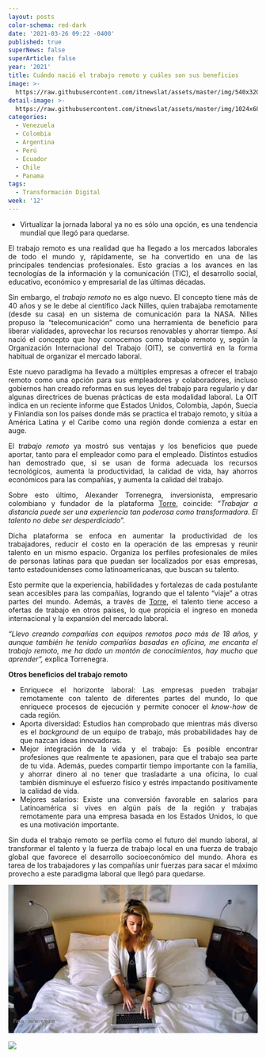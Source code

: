 ```yaml
---
layout: posts
color-schema: red-dark
date: '2021-03-26 09:22 -0400'
published: true
superNews: false
superArticle: false
year: '2021'
title: Cuándo nació el trabajo remoto y cuáles son sus beneficios
image: >-
  https://raw.githubusercontent.com/itnewslat/assets/master/img/540x320/Teletrabajo-p.jpg
detail-image: >-
  https://raw.githubusercontent.com/itnewslat/assets/master/img/1024x680/Teletrabajo-g.jpg
categories:
  - Venezuela
  - Colombia
  - Argentina
  - Perú
  - Ecuador
  - Chile
  - Panama
tags:
  - Transformación Digital
week: '12'
---
```

<ul style="list-style-type: disc; text-align: justify;">
	<li>Virtualizar la jornada laboral ya no es sólo una opción, es una tendencia mundial que llegó para quedarse.</li>
</ul>
<p style="text-align: justify;">El trabajo remoto es una realidad que ha llegado a los mercados laborales de todo el mundo y, rápidamente, se ha convertido en una de las principales tendencias profesionales. Esto gracias a los avances en las tecnologías de la información y la comunicación (TIC), el desarrollo social, educativo, económico y empresarial de las últimas décadas.</p>
<p style="text-align: justify;">Sin embargo, el <em>trabajo remoto</em> no es algo nuevo. El concepto tiene más de 40 años y se le debe al científico Jack Nilles, quien trabajaba remotamente (desde su casa) en un sistema de comunicación para la NASA. Nilles propuso la “telecomunicación” como una herramienta de beneficio para liberar vialidades, aprovechar los recursos renovables y ahorrar tiempo. Así nació el concepto que hoy conocemos como trabajo remoto y, según la Organización Internacional del Trabajo (OIT), se convertirá en la forma habitual de organizar el mercado laboral.</p>
<p style="text-align: justify;">Este nuevo paradigma ha llevado a múltiples empresas a ofrecer el trabajo remoto como una opción para sus empleadores y colaboradores, incluso gobiernos han creado reformas en sus leyes del trabajo para regularlo y dar algunas directrices de buenas prácticas de esta modalidad laboral. La OIT indica en un reciente informe que Estados Unidos, Colombia, Japón, Suecia y Finlandia son los países donde más se practica el trabajo remoto, y sitúa a América Latina y el Caribe como una región donde comienza a estar en auge.</p>
<p style="text-align: justify;">El <em>trabajo remoto</em> ya mostró sus ventajas y los beneficios que puede aportar, tanto para el empleador como para el empleado. Distintos estudios han demostrado que, si se usan de forma adecuada los recursos tecnológicos, aumenta la productividad, la calidad de vida, hay ahorros económicos para las compañías, y aumenta la calidad del trabajo.</p>
<p style="text-align: justify;">Sobre esto último, Alexander Torrenegra, inversionista, empresario colombiano y fundador de la plataforma <a href="https://torre.co/">Torre</a>, coincide: “<em>Trabajar a distancia puede ser una experiencia tan poderosa como transformadora</em>. <em>El talento no debe ser desperdiciado</em>”.</p>
<p style="text-align: justify;">Dicha plataforma se enfoca en aumentar la productividad de los trabajadores, reducir el costo en la operación de las empresas y reunir talento en un mismo espacio. Organiza los perfiles profesionales de miles de personas latinas para que puedan ser localizados por esas empresas, tanto estadounidenses como latinoamericanas, que buscan su talento.</p>
<p style="text-align: justify;">Esto permite que la experiencia, habilidades y fortalezas de cada postulante sean accesibles para las compañías, logrando que el talento “viaje” a otras partes del mundo. Además, a través de <a href="https://torre.co/">Torre</a>, el talento tiene acceso a ofertas de trabajo en otros países, lo que propicia el ingreso en moneda internacional y la expansión del mercado laboral.</p>
<p style="text-align: justify;"><em>“Llevo creando compañías con equipos remotos poco más de 18 años, y aunque también he tenido compañías basadas en oficina, me encanta el trabajo remoto, me ha dado un montón de conocimientos, hay mucho que aprender”,</em> explica Torrenegra.</p>
<p style="text-align: justify;"><strong>Otros beneficios del trabajo remoto</strong></p>

<ul style="list-style-type: disc; text-align: justify;">
	<li>Enriquece el horizonte laboral: Las empresas pueden trabajar remotamente con talento de diferentes partes del mundo, lo que enriquece procesos de ejecución y permite conocer el <em>know-how</em> de cada región.</li>
	<li>Aporta diversidad: Estudios han comprobado que mientras más diverso es el <em>background</em> de un equipo de trabajo, más probabilidades hay de que nazcan ideas innovadoras.</li>
	<li>Mejor integración de la vida y el trabajo: Es posible encontrar profesiones que realmente te apasionen, para que el trabajo sea parte de tu vida. Además, puedes compartir tiempo importante con la familia, y ahorrar dinero al no tener que trasladarte a una oficina, lo cual también disminuye el esfuerzo físico y estrés impactando positivamente la calidad de vida.</li>
	<li> Mejores salarios: Existe una conversión favorable en salarios para Latinoamérica si vives en algún país de la región y trabajas remotamente para una empresa basada en los Estados Unidos, lo que es una motivación importante.</li>
</ul>
<p style="text-align: justify;">Sin duda el trabajo remoto se perfila como el futuro del mundo laboral, al transformar el talento y la fuerza de trabajo local en una fuerza de trabajo global que favorece el desarrollo socioeconómico del mundo. Ahora es tarea de los trabajadores y las compañías unir fuerzas para sacar el máximo provecho a este paradigma laboral que llegó para quedarse.</p>

![](https://raw.githubusercontent.com/itnewslat/assets/master/img/540x320/Teletrabajo-p.jpg)

<img src="https://tracker.metricool.com/c3po.jpg?hash=56f88a41e39ab42c063cc51676587a04"/>

